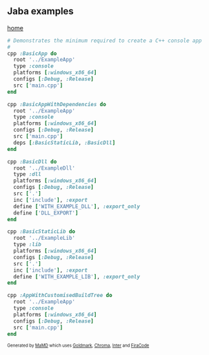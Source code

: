 ## Jaba examples
[home](index.html)
```ruby
# Demonstrates the minimum required to create a C++ console app
#
cpp :BasicApp do
  root '../ExampleApp'
  type :console
  platforms [:windows_x86_64]
  configs [:Debug, :Release]
  src ['main.cpp']
end
```

```ruby
cpp :BasicAppWithDependencies do
  root '../ExampleApp'
  type :console
  platforms [:windows_x86_64]
  configs [:Debug, :Release]
  src ['main.cpp']
  deps [:BasicStaticLib, :BasicDll]
end
```

```ruby
cpp :BasicDll do
  root '../ExampleDll'
  type :dll
  platforms [:windows_x86_64]
  configs [:Debug, :Release]
  src ['.']
  inc ['include'], :export
  define ['WITH_EXAMPLE_DLL'], :export_only
  define ['DLL_EXPORT']
end
```

```ruby
cpp :BasicStaticLib do
  root '../ExampleLib'
  type :lib
  platforms [:windows_x86_64]
  configs [:Debug, :Release]
  src ['.']
  inc ['include'], :export
  define ['WITH_EXAMPLE_LIB'], :export_only
end
```

```ruby
cpp :AppWithCustomisedBuildTree do
  root '../ExampleApp'
  type :console
  platforms [:windows_x86_64]
  configs [:Debug, :Release]
  src ['main.cpp']
end
```

<sub><sup>Generated by <a href="https://github.com/ishani/MaMD">MaMD</a> which uses <a href="https://github.com/yuin/goldmark">Goldmark</a>, <a href="https://github.com/alecthomas/chroma">Chroma</a>, <a href="https://rsms.me/inter">Inter</a> and <a href="https://github.com/tonsky/FiraCode">FiraCode</a></sup></sub>
